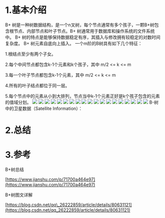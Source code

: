 # 1.基本介绍
B+ 树是一种树数据结构，是一个n叉树，每个节点通常有多个孩子，一颗B+树包含根节点、内部节点和叶子节点。B+ 树通常用于数据库和操作系统的文件系统中。 B+ 树的特点是能够保持数据稳定有序，其插入与修改拥有较稳定的对数时间复杂度。 B+ 树元素自底向上插入。
一个m阶的B树具有如下几个特征：

1.根结点至少有两个子女。

2.每个中间节点都包含k-1个元素和k个孩子，其中 m/2 <= k <= m

3.每一个叶子节点都包含k-1个元素，其中 m/2 <= k <= m

4.所有的叶子结点都位于同一层。

5.每个节点中的元素从小到大排列，节点当中k-1个元素正好是k个孩子包含的元素的值域分划。
![](/static/image/17a0c4f672b34e668a0cd2eb214c117d_th.png)
![](/static/image/c56155c2131e45b0bf69f9ae6cba056e_th.png)
![](/static/image/164ce3d2504c4d63945e134ca6752a2c_th.png)
![](/static/image/891ad19fb4294e9293fdca83e8e34616_th.png)
![](/static/image/eb790f08a02a4bcbbc7cf3f3f8a95d4d_th.png)
![](/static/image/ff571cfd72ab4a068ce0867b0e450de8_th.png)
![](/static/image/d4430eb5e5ef42008b1facec51636dbb_th.png)
![](/static/image/358025867be14bb99bf8806b98e774d9_th.png)
![](/static/image/034a86d6e1d94c798e63ab144955c0f6_th.png)
![](/static/image/86f732dd90b74be3bf9494859fa78d66_th.png)
![](/static/image/0611ff5a5103461e843ab627f8821419_th.png)
![](/static/image/adada4999fdd48d4937f5f14c0eb7792_th.png)
![](/static/image/afffda21578b4d8a90cbdea4976fb5b6_th.png)
![](/static/image/29583d49358e41fa9c2fbc5169fb7d14_th.png)
![](/static/image/04eb120cd1e04d3a94c2482abc7deb96_th.png)
![](/static/image/3ce28ba0a2bd426ebebac9603f728603_th.png)
![](/static/image/3bd2b4220a0f4d1887e2943a729c40a1_th.png)
![](/static/image/664e36a4da0f45fcaf6e18b68d36a0b4_th.png)
![](/static/image/514d587fa73746978200aca252837a44_th.png)
B-树中的卫星数据（Satellite Information）：

# 2.总结

# 3.参考

B+树总结

[https://www.jianshu.com/p/71700a464e97](https://www.jianshu.com/p/71700a464e97)

B+树图文详解

[https://blog.csdn.net/qq\_26222859/article/details/80631121](https://blog.csdn.net/qq_26222859/article/details/80631121)

